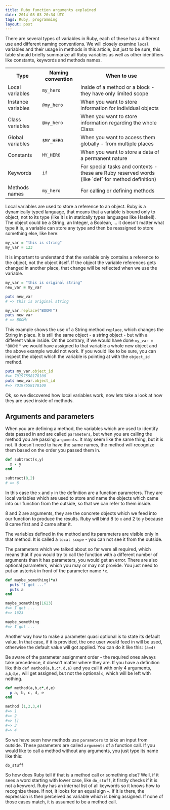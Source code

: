 ```yaml
---
title: Ruby function arguments explained
date: 2014-08-03 20:34 UTC
tags: Ruby, programming
layout: post
---
```


There are several types of variables in Ruby, each of these has a
different use and different naming conventions. We will closely examine
`local` variables and their usage in methods in this article, but just
to be sure, this table should briefly summarize all Ruby variables as
well as other identifiers like constants, keywords and methods names.

<table class="table">
 <tr>
    <th> Type </th>
    <th> Naming convention </th>
    <th> When to use </th>
  </tr>
<tr>
  <td>Local variables </td>
  <td><code>my_hero</code> </td>
  <td>Inside of a method or a block - they have only limited scope </td>
</tr>
<tr>
<td>Instance variables </td>
<td><code>@my_hero</code> </td>
<td>When you want to store information for individual objects </td>
</tr>
<tr>
  <td>Class variables </td>
  <td><code>@my_hero</code> </td>
  <td>When you want to store information regarding the whole Class </td>
</tr>
<tr>
  <td>Global variables </td>
  <td><code>$MY_HERO</code> </td>
  <td>When you want to access them globally - from multiple places </td>
</tr>
<tr>
  <td>Constants </td>
  <td><code>MY_HERO</code> </td>
  <td>When you want to store a data of a permanent nature </td>
</tr>
<tr>
  <td>Keywords </td>
  <td><code>if</code> </td>
  <td>For special tasks and contexts - these are Ruby reserved words (like `def` for method definition) </td>
</tr>
<tr>
  <td>Methods names </td>
  <td><code>my_hero</code> </td>
  <td>For calling or defining methods </td>
</tr>
</table>

Local variables are used to store a reference to an object. Ruby is a
dynamically typed language, that means that a variable is bound only to
object, not to its type (like it is in statically types languages like
Haskell). The object could be a String, an Integer, a Boolean, ... it
doesn't matter what type it is, a variable can store any type and then
be reassigned to store something else, like here:

```ruby
my_var = "this is string"
my_var = 123
```

It is important to understand that the variable only contains a
reference to the object, not the object itself. If the object the
variable references gets changed in another place, that change will be
reflected when we use the variable.

```ruby
my_var = "this is original string"
new_var = my_var

puts new_var
# => this is original string

my_var.replace("BOOM!")
puts new_var
# => BOOM!
```

This example shows the use of a String method `replace`, which changes
the String in place. It is still the same object - a string object - but
with a different value inside. On the contrary, if we would have done
`my_var = "BOOM!"` we would have assigned to that variable a whole new
object and the above example would not work. If you would like to be
sure, you can inspect the object which the variable is pointing at with
the `object_id` method.

```ruby
puts my_var.object_id
#=> 70197558178100
puts new_var.object_id
#=> 70197558178100
```

Ok, so we discovered how local variables work, now lets take a look at
how they are used inside of methods.

## Arguments and parameters

When you are defining a method, the variables which are used to identify
data passed in and are called `parameters`, but when you are calling the
method you are passing `arguments`. It may seem like the same thing, but
it is not. It doesn't need to have the same names, the method will
recognize them based on the order you passed them in.

```ruby
def subtract(x,y)
  x - y
end

subtract(8,2)
# => 6
```

In this case the `x` and `y` in the definition are a function
parameters. They are local variables which are used to store and name
the objects which came into our function from the outside, so that we
can refer to them inside.

8 and 2 are arguments, they are the concrete objects which we feed
into our function to produce the results. Ruby will bind 8 to `x` and 2 to
`y` because 8 came first and 2 came after it.

The variables defined in the method and its parameters are visible
only in that method. It is called a `local scope` - you can not see it
from the outside.

The parameters which we talked about so far were all required, which
means that if you would try to call the function with a different number
of arguments than it has parameters, you would get an error. There are
also optional parameters, which you may or may not provide. You just
need to put an asterisk in front of the parameter name `*x`.

```ruby
def maybe_something(*a)
  puts "I got ..."
  puts a
end

maybe_something(1623)
#=> I got ...
#=> 1623

maybe_something
#=> I got ...
```

Another way how to make a parameter quasi optional is to state its
default value. In that case, if it is provided, the one user would feed
in will be used, otherwise the default value will got applied. You can
do it like this: `(a=4)`

Be aware of the parameter assignment order - the required ones always
take precedence, it doesn't matter where they are. If you have a
definition like this `def method(a,b,c*,d,e)` and you call it with only
4 arguments, `a`,`b`,`d`,`e,` will get assigned, but not the optional
`c`, which will be left with nothing.

```ruby
def method(a,b,c*,d,e)
  p a, b, c, d, e
end

method (1,2,3,4)
#=> 1
#=> 2
#=> []
#=> 3
#=> 4
```

So we have seen how methods use `parameters` to take an input from outside.
These parameters are called `arguments` of a function call. If you
would like to call a method without any arguments, you just type its
name like this:

```ruby
do_stuff
```

So how does Ruby tell if that is a method call or something else? Well,
if it sees a word starting with lower case, like `do_stuff`, it firstly
checks if it is not a keyword. Ruby has an internal list of all keywords
so it knows how to recognize these. If not, it looks for an equal sign `=`.
If it is there, the expression is then perceived as variable which is
being assigned. If none of those cases match, it is assumed to be a
method call.

